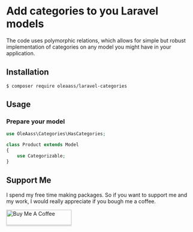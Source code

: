 # Add categories to you Laravel models

The code uses polymorphic relations, which allows for simple but robust
implementation of categories on any model you might have in your application.

## Installation

```
$ composer require oleaass/laravel-categories
```

## Usage

### Prepare your model

```php
use OleAass\Categories\HasCategories;

class Product extends Model
{
	use Categorizable;
}
```

## Support Me

I spend my free time making packages. So if you want to support me and my work,
I would really appreciate if you bough me a coffee.

<a href="https://www.buymeacoffee.com/oleaass" target="_blank"><img src="https://www.buymeacoffee.com/assets/img/custom_images/orange_img.png" alt="Buy Me A Coffee" style="height: 41px !important;width: 174px !important;box-shadow: 0px 3px 2px 0px rgba(190, 190, 190, 0.5) !important;-webkit-box-shadow: 0px 3px 2px 0px rgba(190, 190, 190, 0.5) !important;" ></a>
